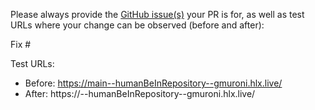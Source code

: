 Please always provide the [GitHub issue(s)](../issues) your PR is for, as well as test URLs where your change can be observed (before and after):

Fix #<gh-issue-id>

Test URLs:
- Before: https://main--humanBeInRepository--gmuroni.hlx.live/
- After: https://<branch>--humanBeInRepository--gmuroni.hlx.live/
